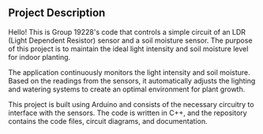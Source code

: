 ## Project Description

Hello! This is Group 19228's code that controls a simple circuit of an LDR (Light Dependent Resistor) sensor and a soil moisture sensor. The purpose of this project is to maintain the ideal light intensity and soil moisture level for indoor planting.

The application continuously monitors the light intensity and soil moisture. Based on the readings from the sensors, it automatically adjusts the lighting and watering systems to create an optimal environment for plant growth.

This project is built using Arduino and consists of the necessary circuitry to interface with the sensors. The code is written in C++, and the repository contains the code files, circuit diagrams, and documentation.
